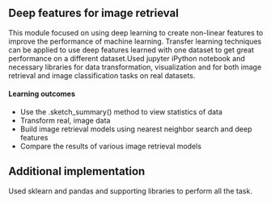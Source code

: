 ## Deep features for image retrieval

This module focused on using deep learning to create non-linear features to improve the performance of machine learning. Transfer learning techniques can be applied to use deep features learned with one dataset to get great performance on a different dataset.Used jupyter iPython notebook and necessary libraries for data transformation, visualization and for both image retrieval and image classification tasks on real datasets.


#### Learning outcomes

- Use the .sketch_summary() method to view statistics of data
- Transform real, image data
- Build image retrieval models using nearest neighbor search and deep features
- Compare the results of various image retrieval models

## Additional implementation

Used sklearn and pandas and supporting libraries to perform all the task.
